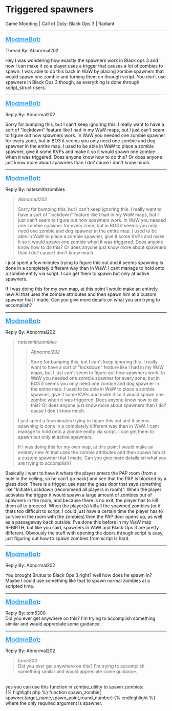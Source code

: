 # Triggered spawners
Game Modding | Call of Duty: Black Ops 3 | Radiant

---
<strong style="font-size: 1.4em;"><span style="text-decoration: underline;text-decoration-color: #34a7f9;"><span style="color:#34a7f9;">ModmeBot</span></span>:</strong>

<p>Thread By: Abnormal202<br /><p style="text-align:left;">Hey I was wondering how exactly the spawners work in Black ops 3 and how I can make it so a player uses a trigger that causes a lot of zombies to spawn. I was able to do this back in WaW by placing zombie spawners that would spawn one zombie and turning them on through script. You don&#39;t use spawners in Black Ops 3 though, as everything is done through script_struct risers.</p></p>

---
<strong style="font-size: 1.4em;"><span style="text-decoration: underline;text-decoration-color: #34a7f9;"><span style="color:#34a7f9;">ModmeBot</span></span>:</strong>

<p>Reply By: Abnormal202<br /><p style="text-align:left;">Sorry for bumping this, but I can&#39;t keep ignoring this. I really want to have a sort of &quot;lockdown&quot; feature like I had in my WaW maps, but I just can&#39;t seem to figure out how spawners work. In WaW you needed one zombie spawner for every zone, but in BO3 it seems you only need one zombie and dog spawner in the entire map. I used to be able in WaW to place a zombie spawner, give it some KVPs and make it so it would spawn one zombie when it was triggered. Does anyone know how to do this? Or does anyone just know more about spawners than I do? cause I don&#39;t know much.</p></p>

---
<strong style="font-size: 1.4em;"><span style="text-decoration: underline;text-decoration-color: #34a7f9;"><span style="color:#34a7f9;">ModmeBot</span></span>:</strong>

<p>Reply By: natesmithzombies<br /><blockquote><em>Abnormal202</em><p style="text-align:left;">Sorry for bumping this, but I can&#39;t keep ignoring this. I really want to have a sort of &quot;lockdown&quot; feature like I had in my WaW maps, but I just can&#39;t seem to figure out how spawners work. In WaW you needed one zombie spawner for every zone, but in BO3 it seems you only need one zombie and dog spawner in the entire map. I used to be able in WaW to place a zombie spawner, give it some KVPs and make it so it would spawn one zombie when it was triggered. Does anyone know how to do this? Or does anyone just know more about spawners than I do? cause I don&#39;t know much.</p></blockquote><p style="text-align:left;">I just spent a few minutes trying to figure this out and it seems spawning is done in a completely different way than in WaW. I cant manage to hold onto a zombie entity via script. I can get them to spawn but only at active spawners.</p><p style="text-align:left;"></p><p style="text-align:left;">If I was doing this for my own map, at this point I would make an entirely new AI that uses the zombie attributes and then spawn him at a custom spawner that I made. Can you give more details on what you are trying to accomplish?</p></p>

---
<strong style="font-size: 1.4em;"><span style="text-decoration: underline;text-decoration-color: #34a7f9;"><span style="color:#34a7f9;">ModmeBot</span></span>:</strong>

<p>Reply By: Abnormal202<br /><blockquote><em>natesmithzombies</em><blockquote><em>Abnormal202</em><p style="text-align:left;">Sorry for bumping this, but I can&#39;t keep ignoring this. I really want to have a sort of &quot;lockdown&quot; feature like I had in my WaW maps, but I just can&#39;t seem to figure out how spawners work. In WaW you needed one zombie spawner for every zone, but in BO3 it seems you only need one zombie and dog spawner in the entire map. I used to be able in WaW to place a zombie spawner, give it some KVPs and make it so it would spawn one zombie when it was triggered. Does anyone know how to do this? Or does anyone just know more about spawners than I do? cause I don&#39;t know much.</p></blockquote><p style="text-align:left;">I just spent a few minutes trying to figure this out and it seems spawning is done in a completely different way than in WaW. I cant manage to hold onto a zombie entity via script. I can get them to spawn but only at active spawners.</p><p style="text-align:left;"></p><p style="text-align:left;">If I was doing this for my own map, at this point I would make an entirely new AI that uses the zombie attributes and then spawn him at a custom spawner that I made. Can you give more details on what you are trying to accomplish?</p></blockquote><p style="text-align:left;">Basically I want to have it where the player enters the PAP room (from a hole in the ceiling, so he can&#39;t go back) and see that the PAP is blocked by a glass door. There is a trigger_use near the glass door that says something like &quot;Initiate Lockdown (recommend all players in room)&quot;. When the player activates the trigger it would spawn a large amount of zombies out of spawners in the room, and because there is no exit, the player has to kill them all to proceed. When the player(s) kill all the spawned zombies (or if thats too difficult to script, I could just have a certain time the player has to survive in the room with the zombies) then the PAP door opens up, as well as a passageway back outside. I&#39;ve done this before in my WaW map REBIRTH, but like you said, spawners in WaW and Black Ops 3 are pretty different. Obviously the stuff with opening the doors through script is easy, just figuring out how to spawn zombies from script is hard.</p></p>

---
<strong style="font-size: 1.4em;"><span style="text-decoration: underline;text-decoration-color: #34a7f9;"><span style="color:#34a7f9;">ModmeBot</span></span>:</strong>

<p>Reply By: Abnormal202<br /><p style="text-align:left;">You brought Brutus to Black Ops 3 right? well how does he spawn in? Maybe I could use something like that to spawn normal zombies at a scripted time.</p></p>

---
<strong style="font-size: 1.4em;"><span style="text-decoration: underline;text-decoration-color: #34a7f9;"><span style="color:#34a7f9;">ModmeBot</span></span>:</strong>

<p>Reply By: tom5300<br />Did you ever get anywhere on this? I&#39;m trying to accomplish something similar and would appreciate some guidance.</p>

---
<strong style="font-size: 1.4em;"><span style="text-decoration: underline;text-decoration-color: #34a7f9;"><span style="color:#34a7f9;">ModmeBot</span></span>:</strong>

<p>Reply By: Abnormal202<br /><blockquote><em>tom5300</em><br />Did you ever get anywhere on this? I&#39;m trying to accomplish something similar and would appreciate some guidance.</blockquote><br /> yes you can use this function in zombie_utility to spawn zombies:<br />{% highlight php %}
function spawn_zombie( spawner,target_name,spawn_point,round_number) {% endhighlight %}
where the only required argument is spawner.</p>
